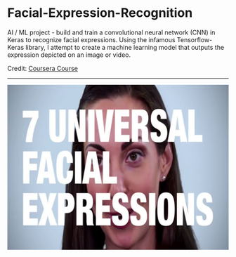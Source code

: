 # Facial-Expression-Recognition
AI / ML project - build and train a convolutional neural network (CNN) in Keras to recognize facial expressions. Using the infamous Tensorflow-Keras library, I attempt to create a machine learning model that outputs the expression depicted on an image or video. 

Credit: [Coursera Course](https://www.coursera.org/learn/facial-expression-recognition-keras/home/welcome)

<hr>

![](images/intro.png)
